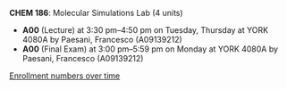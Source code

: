**CHEM 186**: Molecular Simulations Lab (4 units)

- **A00** (Lecture) at 3:30 pm–4:50 pm on Tuesday, Thursday at YORK 4080A by Paesani, Francesco (A09139212)
- **A00** (Final Exam) at 3:00 pm–5:59 pm on Monday at YORK 4080A by Paesani, Francesco (A09139212)

[Enrollment numbers over time](./CHEM186.tsv)
